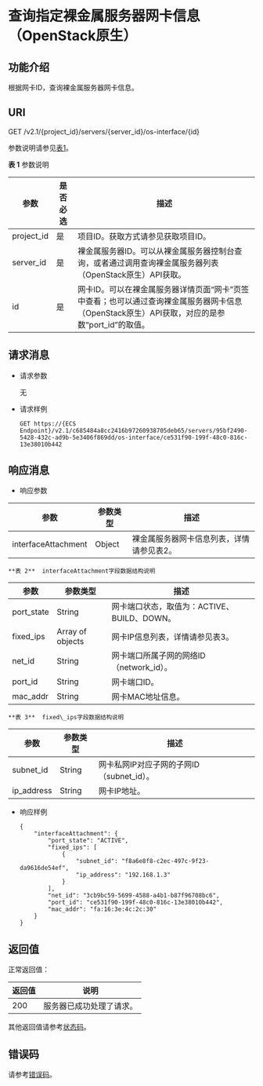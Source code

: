 # 查询指定裸金属服务器网卡信息（OpenStack原生）<a name="bms_api_0731"></a>

## 功能介绍<a name="section44739342"></a>

根据网卡ID，查询裸金属服务器网卡信息。

## URI<a name="section901"></a>

GET /v2.1/\{project\_id\}/servers/\{server\_id\}/os-interface/\{id\}

参数说明请参见[表1](#table1210415012480)。

**表 1**  参数说明

|参数|是否必选|描述|
|--|--|--|
|project_id|是|项目ID。获取方式请参见获取项目ID。|
|server_id|是|裸金属服务器ID。可以从裸金属服务器控制台查询，或者通过调用查询裸金属服务器列表（OpenStack原生）API获取。|
|id|是|网卡ID。可以在裸金属服务器详情页面“网卡”页签中查看；也可以通过查询裸金属服务器网卡信息（OpenStack原生）API获取，对应的是参数“port_id”的取值。|


## 请求消息<a name="section8117"></a>

-   请求参数

    无

-   请求样例

    ```
    GET https://{ECS Endpoint}/v2.1/c685484a8cc2416b97260938705deb65/servers/95bf2490-5428-432c-ad9b-5e3406f869dd/os-interface/ce531f90-199f-48c0-816c-13e38010b442
    ```


## 响应消息<a name="section73053"></a>

-   响应参数

|参数|参数类型|描述|
|--|--|--|
|interfaceAttachment|Object|裸金属服务器网卡信息列表，详情请参见表2。|


    **表 2**  interfaceAttachment字段数据结构说明

|参数|参数类型|描述|
|--|--|--|
|port_state|String|网卡端口状态，取值为：ACTIVE、BUILD、DOWN。|
|fixed_ips|Array of objects|网卡IP信息列表，详情请参见表3。|
|net_id|String|网卡端口所属子网的网络ID（network_id）。|
|port_id|String|网卡端口ID。|
|mac_addr|String|网卡MAC地址信息。|


    **表 3**  fixed\_ips字段数据结构说明

|参数|参数类型|描述|
|--|--|--|
|subnet_id|String|网卡私网IP对应子网的子网ID（subnet_id）。|
|ip_address|String|网卡IP地址。|



-   响应样例

    ```
    {
        "interfaceAttachment": {
            "port_state": "ACTIVE",
            "fixed_ips": [
                {
                    "subnet_id": "f8a6e8f8-c2ec-497c-9f23-da9616de54ef",
                    "ip_address": "192.168.1.3"
                }
            ],
            "net_id": "3cb9bc59-5699-4588-a4b1-b87f96708bc6",
            "port_id": "ce531f90-199f-48c0-816c-13e38010b442",
            "mac_addr": "fa:16:3e:4c:2c:30"
        }
    }
    ```


## 返回值<a name="section7610951"></a>

正常返回值：

|返回值|说明|
|--|--|
|200|服务器已成功处理了请求。|


其他返回值请参考[状态码](状态码.md)。

## 错误码<a name="section14752650154917"></a>

请参考[错误码](错误码.md)。

